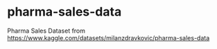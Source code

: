 # pharma-sales-data
Pharma Sales Dataset from https://www.kaggle.com/datasets/milanzdravkovic/pharma-sales-data
